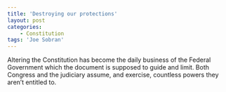 ```yaml
---
title: 'Destroying our protections'
layout: post
categories:
    - Constitution
tags: 'Joe Sobran'
---
```


Altering the Constitution has become the daily business of the Federal Government which the document is supposed to guide and limit. Both Congress and the judiciary assume, and exercise, countless powers they aren’t entitled to.